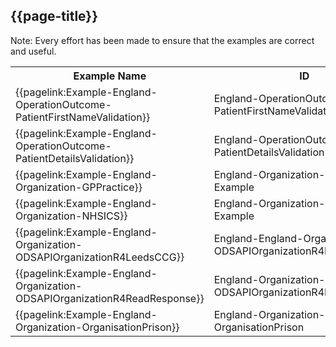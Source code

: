 ## {{page-title}}


<table class="regular assets">
<tr>
<th>Example Name</th>
<th>ID</th>
<th>Resource</th>
</tr>

<tr>
<td>{{pagelink:Example-England-OperationOutcome-PatientFirstNameValidation}}</td>
<td>England-OperationOutcome-PatientFirstNameValidation-Example</td>
<td>OperationOutcome</td>
</tr>

<tr>
<td>{{pagelink:Example-England-OperationOutcome-PatientDetailsValidation}}</td>
<td>England-OperationOutcome-PatientDetailsValidation-Example</td>
<td>OperationOutcome</td>
</tr>

<tr>
<td>{{pagelink:Example-England-Organization-GPPractice}}</td>
<td>England-Organization-GPPractice-Example</td>
<td>Organization</td>
</tr>

<tr>
<td>{{pagelink:Example-England-Organization-NHSICS}}</td>
<td>England-Organization-NHSICS-Example</td>
<td>Organization</td>
</tr>

<tr>
<td>{{pagelink:Example-England-Organization-ODSAPIOrganizationR4LeedsCCG}}</td>
<td>England-England-Organization-ODSAPIOrganizationR4LeedsCCG</td>
<td>Organization</td>
</tr>

<tr>
<td>{{pagelink:Example-England-Organization-ODSAPIOrganizationR4ReadResponse}}</td>
<td>England-Organization-ODSAPIOrganizationR4ReadResponse</td>
<td>Organization</td>
</tr>

<tr>
<td>{{pagelink:Example-England-Organization-OrganisationPrison}}</td>
<td>England-Organization-OrganisationPrison</td>
<td>Organization</td>
</tr>

Note: Every effort has been made to ensure that the examples are correct and useful.
</table>